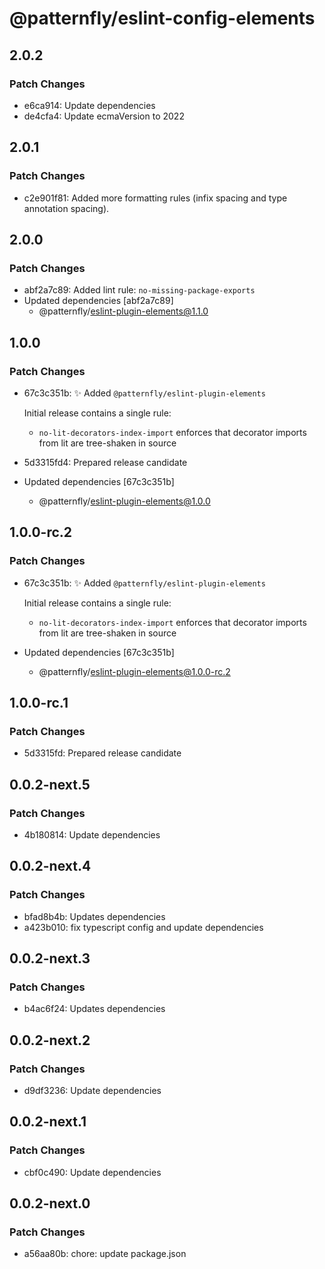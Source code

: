 # @patternfly/eslint-config-elements

## 2.0.2

### Patch Changes

- e6ca914: Update dependencies
- de4cfa4: Update ecmaVersion to 2022

## 2.0.1

### Patch Changes

- c2e901f81: Added more formatting rules (infix spacing and type annotation spacing).

## 2.0.0

### Patch Changes

- abf2a7c89: Added lint rule: `no-missing-package-exports`
- Updated dependencies [abf2a7c89]
  - @patternfly/eslint-plugin-elements@1.1.0

## 1.0.0

### Patch Changes

- 67c3c351b: ✨ Added `@patternfly/eslint-plugin-elements`

  Initial release contains a single rule:

  - `no-lit-decorators-index-import` enforces that decorator imports from lit are
    tree-shaken in source

- 5d3315fd4: Prepared release candidate
- Updated dependencies [67c3c351b]
  - @patternfly/eslint-plugin-elements@1.0.0

## 1.0.0-rc.2

### Patch Changes

- 67c3c351b: ✨ Added `@patternfly/eslint-plugin-elements`

  Initial release contains a single rule:

  - `no-lit-decorators-index-import` enforces that decorator imports from lit are
    tree-shaken in source

- Updated dependencies [67c3c351b]
  - @patternfly/eslint-plugin-elements@1.0.0-rc.2

## 1.0.0-rc.1

### Patch Changes

- 5d3315fd: Prepared release candidate

## 0.0.2-next.5

### Patch Changes

- 4b180814: Update dependencies

## 0.0.2-next.4

### Patch Changes

- bfad8b4b: Updates dependencies
- a423b010: fix typescript config and update dependencies

## 0.0.2-next.3

### Patch Changes

- b4ac6f24: Updates dependencies

## 0.0.2-next.2

### Patch Changes

- d9df3236: Update dependencies

## 0.0.2-next.1

### Patch Changes

- cbf0c490: Update dependencies

## 0.0.2-next.0

### Patch Changes

- a56aa80b: chore: update package.json
